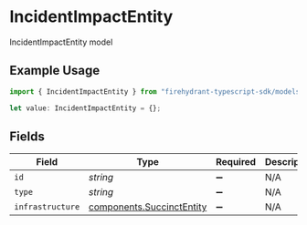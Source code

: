 # IncidentImpactEntity

IncidentImpactEntity model

## Example Usage

```typescript
import { IncidentImpactEntity } from "firehydrant-typescript-sdk/models/components";

let value: IncidentImpactEntity = {};
```

## Fields

| Field                                                                  | Type                                                                   | Required                                                               | Description                                                            |
| ---------------------------------------------------------------------- | ---------------------------------------------------------------------- | ---------------------------------------------------------------------- | ---------------------------------------------------------------------- |
| `id`                                                                   | *string*                                                               | :heavy_minus_sign:                                                     | N/A                                                                    |
| `type`                                                                 | *string*                                                               | :heavy_minus_sign:                                                     | N/A                                                                    |
| `infrastructure`                                                       | [components.SuccinctEntity](../../models/components/succinctentity.md) | :heavy_minus_sign:                                                     | N/A                                                                    |